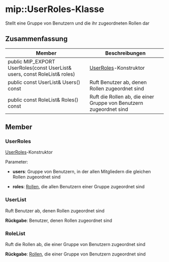 # <a name="class-mipuserroles"></a>mip::UserRoles-Klasse 
Stellt eine Gruppe von Benutzern und die ihr zugeordneten Rollen dar
  
## <a name="summary"></a>Zusammenfassung
 Member                        | Beschreibungen                                
--------------------------------|---------------------------------------------
 public MIP_EXPORT UserRoles(const UserList& users, const RoleList& roles)  |  [UserRoles](class_mip_userroles.md)-Konstruktor
 public const UserList& Users() const  |  Ruft Benutzer ab, denen Rollen zugeordnet sind
 public const RoleList& Roles() const  |  Ruft die Rollen ab, die einer Gruppe von Benutzern zugeordnet sind
  
## <a name="members"></a>Member
  
### <a name="userroles"></a>UserRoles
[UserRoles](class_mip_userroles.md)-Konstruktor

Parameter:  
* **users**: Gruppe von Benutzern, in der allen Mitgliedern die gleichen Rollen zugeordnet sind 


* **roles**: [Rollen](class_mip_roles.md), die allen Benutzern einer Gruppe zugeordnet sind


  
### <a name="userlist"></a>UserList
Ruft Benutzer ab, denen Rollen zugeordnet sind

  
**Rückgabe**: Benutzer, denen Rollen zugeordnet sind
  
### <a name="rolelist"></a>RoleList
Ruft die Rollen ab, die einer Gruppe von Benutzern zugeordnet sind

  
**Rückgabe**: [Rollen](class_mip_roles.md), die einer Gruppe von Benutzern zugeordnet sind